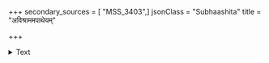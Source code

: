 +++
secondary_sources = [ "MSS_3403",]
jsonClass = "Subhaashita"
title = "अविश्राममपाथेयम्"

+++

<details><summary>Text</summary>

अविश्राममपाथेयम् अनालम्भमदेशकम्।  
तमःकान्तारमध्वानं कथमेको गमिष्यसि॥
</details>
